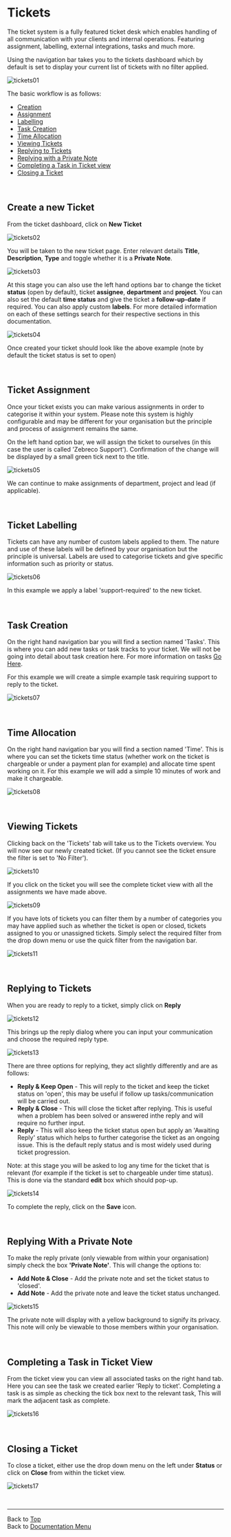 # Tickets

The ticket system is a fully featured ticket desk which enables handling of all communication with your clients and internal operations. Featuring assignment, labelling, external integrations, tasks and much more.

Using the navigation bar takes you to the tickets dashboard which by default is set to display your current list of tickets with no filter applied.

![tickets01](/images/tickets/tickets01.png "Tickets View")

The basic workflow is as follows:

* [Creation](#create-a-new-ticket)
* [Assignment](#ticket-assignment)
* [Labelling](#ticket-labelling)
* [Task Creation](#task-creation)
* [Time Allocation](#time-allocation)
* [Viewing Tickets](#viewing-tickets)
* [Replying to Tickets](#replying-to-tickets)
* [Replying with a Private Note](#replying-with-a-private-note)
* [Completing a Task in Ticket view](#completing-a-task-in-ticket-view)
* [Closing a Ticket](#closing-a-ticket)

&nbsp;

## Create a new Ticket

From the ticket dashboard, click on **New Ticket**

![tickets02](/images/tickets/tickets02.png "New Ticket Button")

You will be taken to the new ticket page. Enter relevant details **Title**, **Description**, **Type** and toggle whether it is a **Private Note**.

![tickets03](/images/tickets/tickets03.png "New Ticket Creation")

At this stage you can also use the left hand options bar to change the ticket **status** (open by default), ticket **assignee**, **department** and **project**. You can also set the default **time status** and give the ticket a **follow-up-date** if required. You can also apply custom **labels**. For more detailed information on each of these settings search for their respective sections in this documentation.

![tickets04](/images/tickets/tickets04.png "My First Ticket")

Once created your ticket should look like the above example (note by default the ticket status is set to open)

&nbsp;

## Ticket Assignment

Once your ticket exists you can make various assignments in order to categorise it within your system. Please note this system is highly configurable and may be different for your organisation but the principle and process of assignment remains the same.

On the left hand option bar, we will assign the ticket to ourselves (in this case the user is called 'Zebreco Support'). Confirmation of the change will be displayed by a small green tick next to the title.

![tickets05](/images/tickets/tickets05.png "Ticket Assignment")

We can continue to make assignments of department, project and lead (if applicable).

&nbsp;

## Ticket Labelling

Tickets can have any number of custom labels applied to them. The nature and use of these labels will be defined by your organisation but the principle is universal. Labels are used to categorise tickets and give specific information such as priority or status.

![tickets06](/images/tickets/tickets06.png "Ticket Labelling")

In this example we apply a label 'support-required' to the new ticket.

&nbsp;

## Task Creation

On the right hand navigation bar you will find a section named 'Tasks'. This is where you can add new tasks or task tracks to your ticket. We will not be going into detail about task creation here. For more information on tasks [Go Here](?file=Tasks.md). 

For this example we will create a simple example task requiring support to reply to the ticket.

![tickets07](/images/tickets/tickets07.png "Ticket Task Creation")

&nbsp;

## Time Allocation

On the right hand navigation bar you will find a section named 'Time'. This is where you can set the tickets time status (whether work on the ticket is chargeable or under a payment plan for example) and allocate time spent working on it. For this example we will add a simple 10 minutes of work and make it chargeable.

![tickets08](/images/tickets/tickets08.png "Ticket Time Allocation")

&nbsp;

## Viewing Tickets

Clicking back on the 'Tickets' tab will take us to the Tickets overview. You will now see our newly created ticket. (If you cannot see the ticket ensure the filter is set to 'No Filter').

![tickets10](/images/tickets/tickets10.png "Ticket Viewing")

If you click on the ticket you will see the complete ticket view with all the assignments we have made above.

![tickets09](/images/tickets/tickets09.png "Example Ticket")

If you have lots of tickets you can filter them by a number of categories you may have applied such as whether the ticket is open or closed, tickets assigned to you or unassigned tickets. Simply select the required filter from the drop down menu or use the quick filter from the navigation bar.

![tickets11](/images/tickets/tickets11.png "Ticket Filtering")

&nbsp;

## Replying to Tickets

When you are ready to reply to a ticket, simply click on **Reply** 

![tickets12](/images/tickets/tickets12.png "Ticket Reply Button")

This brings up the reply dialog where you can input your communication and choose the required reply type.

![tickets13](/images/tickets/tickets13.png "Ticket Reply")

There are three options for replying, they act slightly differently and are as follows:

* **Reply & Keep Open** - This will reply to the ticket and keep the ticket status on 'open', this may be useful if follow up tasks/communication will be carried out.
* **Reply & Close** - This will close the ticket after replying. This is useful when a problem has been solved or answered inthe reply and will require no further input.
* **Reply** - This will also keep the ticket status open but apply an 'Awaiting Reply' status which helps to further categorise the ticket as an ongoing issue. This is the default reply status and is most widely used during ticket progression.

Note: at this stage you will be asked to log any time for the ticket that is relevant (for example if the ticket is set to chargeable under time status). This is done via the standard **edit** box which should pop-up.

![tickets14](/images/tickets/tickets14.png "Ticket Edit")

To complete the reply, click on the **Save** icon.

&nbsp;

## Replying With a Private Note

To make the reply private (only viewable from within your organisation) simply check the box **'Private Note'**. This will change the options to:

* **Add Note & Close** - Add the private note and set the ticket status to 'closed'.
* **Add Note** - Add the private note and leave the ticket status unchanged.

![tickets15](/images/tickets/tickets15.png "Private Note")

The private note will display with a yellow background to signify its privacy. This note will only be viewable to those members within your organisation.

&nbsp;

## Completing a Task in Ticket View

From the ticket view you can view all associated tasks on the right hand tab. Here you can see the task we created earlier 'Reply to ticket'. Completing a task is as simple as checking the tick box next to the relevant task, This will mark the adjacent task as complete. 

![tickets16](/images/tickets/tickets16.png "Completed Ticket Task")

&nbsp;

## Closing a Ticket

To close a ticket, either use the drop down menu on the left under **Status** or click on **Close** from within the ticket view.

![tickets17](/images/tickets/tickets17.png "Close Ticket Button")

&nbsp;

-------------------------------------------
Back to [Top](?file=Tickets.md)  
Back to [Documentation Menu](?file=Index.md)



